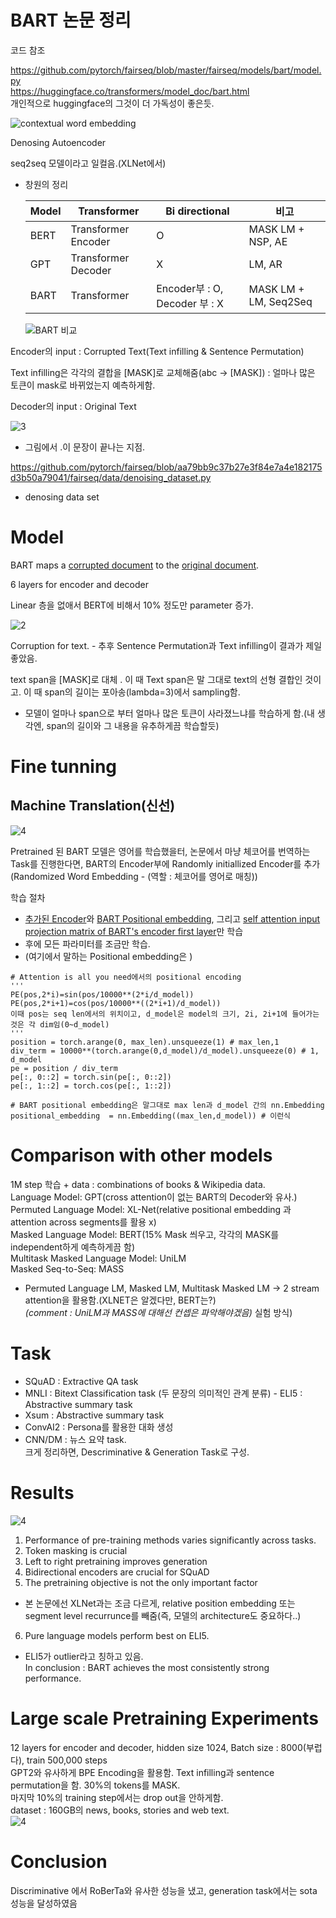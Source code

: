 # BART 논문 정리

코드 참조

https://github.com/pytorch/fairseq/blob/master/fairseq/models/bart/model.py  
https://huggingface.co/transformers/model_doc/bart.html  
개인적으로 huggingface의 그것이 더 가독성이 좋은듯.  

![contextual word embedding](https://github.com/Chuck2Win/Paper_Review/blob/master/image/diagram.png)  


Denosing Autoencoder  

seq2seq 모델이라고 일컬음.(XLNet에서)  

- 창원의 정리

  | Model | Transformer         | Bi directional                | 비고          |
  | ----- | ------------------- | ----------------------------- | ------------- |
  | BERT  | Transformer Encoder | O                             | MASK LM + NSP, AE |
  | GPT   | Transformer Decoder | X                             | LM, AR            |
  | BART  | Transformer         | Encoder부 : O, Decoder 부 : X | MASK LM + LM, Seq2Seq  |

  ![BART 비교](https://github.com/Chuck2Win/Paper_Review/blob/master/BART/BART%20%EB%B9%84%EA%B5%90.png)

Encoder의 input : Corrupted Text(Text infilling & Sentence Permutation)

Text infilling은 각각의 결합을 [MASK]로 교체해줌(abc -> [MASK]) : 얼마나 많은 토큰이 mask로 바뀌었는지 예측하게함.  

Decoder의 input :  Original Text



![3](https://github.com/Chuck2Win/Paper_Review/blob/master/BART/3.png)

- 그림에서 .이 문장이 끝나는 지점.

  

https://github.com/pytorch/fairseq/blob/aa79bb9c37b27e3f84e7a4e182175d3b50a79041/fairseq/data/denoising_dataset.py

- denosing data set
 

# Model

BART maps a <u>corrupted document</u> to the <u>original document</u>.

6 layers for encoder and decoder

Linear 층을 없애서 BERT에 비해서 10% 정도만 parameter 증가.

![2](https://github.com/Chuck2Win/Paper_Review/blob/master/BART/2.png)



Corruption for text. - 추후 Sentence Permutation과 Text infilling이 결과가 제일 좋았음.



text span을 [MASK]로 대체 . 이 때 Text span은 말 그대로 text의 선형 결합인 것이고. 이 때 span의 길이는 포아송(lambda=3)에서 sampling함.

- 모델이 얼마나 span으로 부터 얼마나 많은 토큰이 사라졌느냐를 학습하게 함.(내 생각엔, span의 길이와 그 내용을 유추하게끔 학습할듯)



# Fine tunning
## Machine Translation(신선)

![4](https://github.com/Chuck2Win/Paper_Review/blob/master/BART/4.png)

Pretrained 된 BART 모델은 영어를 학습했을터, 논문에서 마냥 체코어를 번역하는 Task를 진행한다면, BART의 Encoder부에 Randomly initiallized Encoder를 추가(Randomized Word Embedding - (역할 : 체코어를 영어로 매칭))

학습 절차

- <u>추가된 Encoder</u>와 <u>BART Positional embedding</u>, 그리고 <u>self attention input projection matrix of BART's encoder first layer</u>만 학습
- 후에 모든 파라미터를 조금만 학습.  
- (여기에서 말하는 Positional embedding은 )
```{.python}
# Attention is all you need에서의 positional encoding
'''
PE(pos,2*i)=sin(pos/10000**(2*i/d_model))
PE(pos,2*i+1)=cos(pos/10000**((2*i+1)/d_model))
이때 pos는 seq len에서의 위치이고, d_model은 model의 크기, 2i, 2i+1에 들어가는 것은 각 dim임(0~d_model)
'''
position = torch.arange(0, max_len).unsqueeze(1) # max_len,1
div_term = 10000**(torch.arange(0,d_model)/d_model).unsqueeze(0) # 1, d_model
pe = position / div_term
pe[:, 0::2] = torch.sin(pe[:, 0::2])
pe[:, 1::2] = torch.cos(pe[:, 1::2])

# BART positional embedding은 말그대로 max len과 d_model 간의 nn.Embedding
positional_embedding  = nn.Embedding((max_len,d_model)) # 이런식
```

# Comparison with other models  
1M step 학습 + data : combinations of books & Wikipedia data.  
Language Model: GPT(cross attention이 없는 BART의 Decoder와 유사.)    
Permuted Language Model: XL-Net(relative positional embedding 과 attention across segments를 활용 x)    
Masked Language Model: BERT(15% Mask 씌우고, 각각의 MASK를 independent하게 예측하게끔 함)    
Multitask Masked Language Model: UniLM  
Masked Seq-to-Seq: MASS  
- Permuted Language LM, Masked LM, Multitask Masked LM -> 2 stream attention을 활용함.(XLNET은 알겠다만, BERT는?)      
_(comment : UniLM과 MASS에 대해선 컨셉은 파악해야겠음)_
실험 방식)  

# Task 
- SQuAD : Extractive QA task  
- MNLI : Bitext Classification task (두 문장의 의미적인 관계 분류)  - ELI5 : Abstractive summary task
- Xsum : Abstractive summary task
- ConvAI2 : Persona를 활용한 대화 생성
- CNN/DM : 뉴스 요약 task.  
크게 정리하면, Descriminative & Generation Task로 구성.  

# Results  
![4](https://github.com/Chuck2Win/Paper_Review/blob/master/BART/table1.png)  
1) Performance of pre-training methods varies significantly across tasks.
2) Token masking is crucial
3) Left to right pretraining improves generation
4) Bidirectional encoders are crucial for SQuAD
5) The pretraining objective is not the only important factor  
  - 본 논문에선 XLNet과는 조금 다르게, relative position embedding 또는 segment level recurrunce를 빼줌(즉, 모델의 architecture도 중요하다..)  
6) Pure language models perform best on ELI5.
  - ELI5가 outlier라고 칭하고 있음.  
In conclusion : BART achieves the most consistently strong performance.  

# Large scale Pretraining Experiments  
12 layers for encoder and decoder, hidden size 1024, Batch size : 8000(부럽다), train 500,000 steps  
GPT2와 유사하게 BPE Encoding을 활용함. Text infilling과 sentence permutation을 함. 30%의 tokens를 MASK.  
마지막 10%의 training step에서는 drop out을 안하게함.  
dataset : 160GB의 news, books, stories and web text.  
![4](https://github.com/Chuck2Win/Paper_Review/blob/master/BART/table2.png)  

# Conclusion  
Discriminative 에서 RoBerTa와 유사한 성능을 냈고, generation task에서는 sota 성능을 달성하였음  
